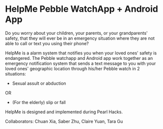 # HelpMe Pebble WatchApp + Android App

Do you worry about your children, your parents, or your grandparents' safety, that they will ever be in an emergency situation where they are not able to call or text you using their phone? 

HelpMe is a alarm system that notifies you when your loved ones' safety is endangered. The Pebble watchapp and Android app work together as an emergency notification system that sends a text message to you with your loved ones' geographic location through his/her Pebble watch in 2 situations:
- Sexual assult or abduction 

OR

- (For the elderly) slip or fall


HelpMe is designed and implemented during Pearl Hacks.

Collaborators: Chuan Xia, Saber Zhu, Claire Yuan, Tara Gu

